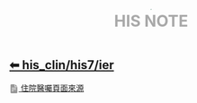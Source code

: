 <div style="text-align:center;padding-bottom: 20px">
  <div style="width: 100%;">
      <img src="../../../his_clin/img/open-book.png" style="zoom:15%;" />
  </div>
  <b style="color: darkgray; font-size: 28px; margin-top: 10px">HIS NOTE</b>
</div>

## [⬅ his_clin/his7/ier](../his7.md)

[<img src="../../img/document2.png" style="zoom:3.2%; opacity:40%; vertical-align: middle;" /> 住院醫囑頁面來源](./住院醫囑頁面來源.md)
